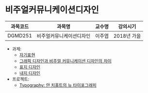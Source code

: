 # 비주얼커뮤니케이션디자인

| 과목코드 | 과목명                   | 교수명 | 강의시기    |
|----------|--------------------------|--------|-------------|
| DGMD251  | 비주얼커뮤니케이션디자인 | 이주엽 | 2018년 가을 |

- 과제:
  - [자기표현](./assignments/self-expression.jpg)
  - [그래픽 디자인과 비주얼 커뮤니케이션 디자인의 차이](./assignments/difference-between-graphic-design-and-visual-communication-design.pdf)
  - [표지 디자인](./assignments/covers)
  - [내지 디자인](./assignments/pages)
- 프로젝트:
  - [Typography: 얀 치홀트의 뉴 타이포그래피](./project)
